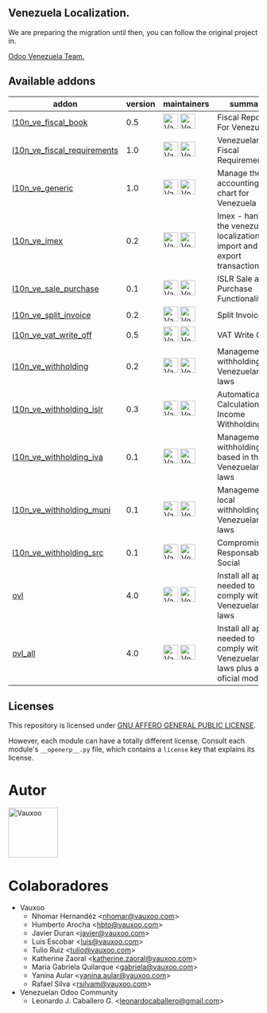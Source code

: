 Venezuela Localization.
---

We are preparing the migration until then, you can follow the original project in.

[Odoo Venezuela Team.](https://github.com/odoo-venezuela/odoo-venezuela)

<!-- prettier-ignore-start -->

[//]: # (addons)

Available addons
----------------

addon | version | maintainers | summary
---   | ---     | ---         | ---
[l10n_ve_fiscal_book](l10n_ve_fiscal_book/) | 0.5 | <a href="https://github.com/Vauxoo" title="Vauxoo"><img src="https://avatars.githubusercontent.com/u/5997834?s=200&v=4" alt="Vauxoo" width="30px" height="30px"></a> <a href="https://github.com/odoo-venezuela" title="Venezuelan Odoo Community"><img src="https://avatars.githubusercontent.com/u/7596129?s=200&v=4" alt="Venezuelan Odoo Community" width="30px" height="30px"></a> | Fiscal Report For Venezuela
[l10n_ve_fiscal_requirements](l10n_ve_fiscal_requirements/) | 1.0 | <a href="https://github.com/Vauxoo" title="Vauxoo"><img src="https://avatars.githubusercontent.com/u/5997834?s=200&v=4" alt="Vauxoo" width="30px" height="30px"></a> <a href="https://github.com/odoo-venezuela" title="Venezuelan Odoo Community"><img src="https://avatars.githubusercontent.com/u/7596129?s=200&v=4" alt="Venezuelan Odoo Community" width="30px" height="30px"></a> | Venezuelan Fiscal Requirements
[l10n_ve_generic](l10n_ve_generic/) | 1.0 | <a href="https://github.com/Vauxoo" title="Vauxoo"><img src="https://avatars.githubusercontent.com/u/5997834?s=200&v=4" alt="Vauxoo" width="30px" height="30px"></a> <a href="https://github.com/odoo-venezuela" title="Venezuelan Odoo Community"><img src="https://avatars.githubusercontent.com/u/7596129?s=200&v=4" alt="Venezuelan Odoo Community" width="30px" height="30px"></a> | Manage the accounting chart for Venezuela
[l10n_ve_imex](l10n_ve_imex/) | 0.2 | <a href="https://github.com/Vauxoo" title="Vauxoo"><img src="https://avatars.githubusercontent.com/u/5997834?s=200&v=4" alt="Vauxoo" width="30px" height="30px"></a> <a href="https://github.com/odoo-venezuela" title="Venezuelan Odoo Community"><img src="https://avatars.githubusercontent.com/u/7596129?s=200&v=4" alt="Venezuelan Odoo Community" width="30px" height="30px"></a> | Imex - handles the venezuela localization import and export transactions.
[l10n_ve_sale_purchase](l10n_ve_sale_purchase/) | 0.1 | <a href="https://github.com/Vauxoo" title="Vauxoo"><img src="https://avatars.githubusercontent.com/u/5997834?s=200&v=4" alt="Vauxoo" width="30px" height="30px"></a> <a href="https://github.com/odoo-venezuela" title="Venezuelan Odoo Community"><img src="https://avatars.githubusercontent.com/u/7596129?s=200&v=4" alt="Venezuelan Odoo Community" width="30px" height="30px"></a> | ISLR Sale and Purchase Functionalities
[l10n_ve_split_invoice](l10n_ve_split_invoice/) | 0.2 | <a href="https://github.com/Vauxoo" title="Vauxoo"><img src="https://avatars.githubusercontent.com/u/5997834?s=200&v=4" alt="Vauxoo" width="30px" height="30px"></a> <a href="https://github.com/odoo-venezuela" title="Venezuelan Odoo Community"><img src="https://avatars.githubusercontent.com/u/7596129?s=200&v=4" alt="Venezuelan Odoo Community" width="30px" height="30px"></a> | Split Invoices
[l10n_ve_vat_write_off](l10n_ve_vat_write_off/) | 0.5 | <a href="https://github.com/Vauxoo" title="Vauxoo"><img src="https://avatars.githubusercontent.com/u/5997834?s=200&v=4" alt="Vauxoo" width="30px" height="30px"></a> <a href="https://github.com/odoo-venezuela" title="Venezuelan Odoo Community"><img src="https://avatars.githubusercontent.com/u/7596129?s=200&v=4" alt="Venezuelan Odoo Community" width="30px" height="30px"></a> | VAT Write Off
[l10n_ve_withholding](l10n_ve_withholding/) | 0.2 | <a href="https://github.com/Vauxoo" title="Vauxoo"><img src="https://avatars.githubusercontent.com/u/5997834?s=200&v=4" alt="Vauxoo" width="30px" height="30px"></a> <a href="https://github.com/odoo-venezuela" title="Venezuelan Odoo Community"><img src="https://avatars.githubusercontent.com/u/7596129?s=200&v=4" alt="Venezuelan Odoo Community" width="30px" height="30px"></a> | Management withholdings Venezuelan laws
[l10n_ve_withholding_islr](l10n_ve_withholding_islr/) | 0.3 | <a href="https://github.com/Vauxoo" title="Vauxoo"><img src="https://avatars.githubusercontent.com/u/5997834?s=200&v=4" alt="Vauxoo" width="30px" height="30px"></a> <a href="https://github.com/odoo-venezuela" title="Venezuelan Odoo Community"><img src="https://avatars.githubusercontent.com/u/7596129?s=200&v=4" alt="Venezuelan Odoo Community" width="30px" height="30px"></a> | Automatically Calculation Income Withholding
[l10n_ve_withholding_iva](l10n_ve_withholding_iva/) | 0.1 | <a href="https://github.com/Vauxoo" title="Vauxoo"><img src="https://avatars.githubusercontent.com/u/5997834?s=200&v=4" alt="Vauxoo" width="30px" height="30px"></a> <a href="https://github.com/odoo-venezuela" title="Venezuelan Odoo Community"><img src="https://avatars.githubusercontent.com/u/7596129?s=200&v=4" alt="Venezuelan Odoo Community" width="30px" height="30px"></a> | Management withholding vat based in the Venezuelan tax laws
[l10n_ve_withholding_muni](l10n_ve_withholding_muni/) | 0.1 | <a href="https://github.com/Vauxoo" title="Vauxoo"><img src="https://avatars.githubusercontent.com/u/5997834?s=200&v=4" alt="Vauxoo" width="30px" height="30px"></a> <a href="https://github.com/odoo-venezuela" title="Venezuelan Odoo Community"><img src="https://avatars.githubusercontent.com/u/7596129?s=200&v=4" alt="Venezuelan Odoo Community" width="30px" height="30px"></a> | Management local withholding for Venezuelan tax laws
[l10n_ve_withholding_src](l10n_ve_withholding_src/) | 0.1 | <a href="https://github.com/Vauxoo" title="Vauxoo"><img src="https://avatars.githubusercontent.com/u/5997834?s=200&v=4" alt="Vauxoo" width="30px" height="30px"></a> <a href="https://github.com/odoo-venezuela" title="Venezuelan Odoo Community"><img src="https://avatars.githubusercontent.com/u/7596129?s=200&v=4" alt="Venezuelan Odoo Community" width="30px" height="30px"></a> | Compromiso de Responsabilidad Social
[ovl](ovl/) | 4.0 | <a href="https://github.com/Vauxoo" title="Vauxoo"><img src="https://avatars.githubusercontent.com/u/5997834?s=200&v=4" alt="Vauxoo" width="30px" height="30px"></a> <a href="https://github.com/odoo-venezuela" title="Venezuelan Odoo Community"><img src="https://avatars.githubusercontent.com/u/7596129?s=200&v=4" alt="Venezuelan Odoo Community" width="30px" height="30px"></a> | Install all apps needed to comply with Venezuelan laws
[ovl_all](ovl_all/) | 4.0 | <a href="https://github.com/Vauxoo" title="Vauxoo"><img src="https://avatars.githubusercontent.com/u/5997834?s=200&v=4" alt="Vauxoo" width="30px" height="30px"></a> <a href="https://github.com/odoo-venezuela" title="Venezuelan Odoo Community"><img src="https://avatars.githubusercontent.com/u/7596129?s=200&v=4" alt="Venezuelan Odoo Community" width="30px" height="30px"></a> | Install all apps needed to comply with Venezuelan laws plus all oficial modules

[//]: # (end addons)

<!-- prettier-ignore-end -->

## Licenses

This repository is licensed under [GNU AFFERO GENERAL PUBLIC LICENSE](LICENSE.txt).

However, each module can have a totally different license. Consult each module's
`__openerp__.py` file, which contains a `license` key that explains its license.

# Autor

<a href="https://github.com/Vauxoo" title="Vauxoo"><img src="https://avatars.githubusercontent.com/u/5997834?s=200&v=4" alt="Vauxoo" width="100px" height="100px"/></a>

# Colaboradores

-   Vauxoo
    -   Nhomar Hernandéz \<<nhomar@vauxoo.com>\>
    -   Humberto Arocha \<<hbto@vauxoo.com>\>
    -   Javier Duran \<<javier@vauxoo.com>\>
    -   Luis Escobar \<<luis@vauxoo.com>\>
    -   Tulio Ruiz \<<tulio@vauxoo.com>\>
    -   Katherine Zaoral \<<katherine.zaoral@vauxoo.com>\>
    -   Maria Gabriela Quilarque \<<gabriela@vauxoo.com>\>
    -   Yanina Aular \<<yanina.aular@vauxoo.com>\>
    -   Rafael Silva \<<rsilvam@vauxoo.com>\>
-   Venezuelan Odoo Community
    - Leonardo J. Caballero G. \<<leonardocaballero@gmail.com>\>
